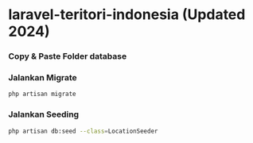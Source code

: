 # laravel-teritori-indonesia (Updated 2024)

### Copy & Paste Folder database

### Jalankan Migrate
```bash
php artisan migrate
```

### Jalankan Seeding
```bash
php artisan db:seed --class=LocationSeeder
```
